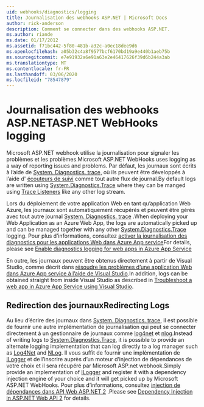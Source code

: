 ```yaml
---
uid: webhooks/diagnostics/logging
title: Journalisation des webhooks ASP.NET | Microsoft Docs
author: rick-anderson
description: Comment se connecter dans des webhooks ASP.NET.
ms.author: riande
ms.date: 01/17/2012
ms.assetid: f71bc442-5f80-481b-a32c-a0ec18dee9d6
ms.openlocfilehash: a05b32c4a8f9577bcf6170bd19a9e440b1aeb75b
ms.sourcegitcommit: e7e91932a6e91a63e2e46417626f39d6b244a3ab
ms.translationtype: MT
ms.contentlocale: fr-FR
ms.lasthandoff: 03/06/2020
ms.locfileid: "78547879"
---
```

# <a name="aspnet-webhooks-logging"></a><span data-ttu-id="f7c90-103">Journalisation des webhooks ASP.NET</span><span class="sxs-lookup"><span data-stu-id="f7c90-103">ASP.NET WebHooks logging</span></span>

<span data-ttu-id="f7c90-104">Microsoft ASP.NET webhook utilise la journalisation pour signaler les problèmes et les problèmes.</span><span class="sxs-lookup"><span data-stu-id="f7c90-104">Microsoft ASP.NET WebHooks uses logging as a way of reporting issues and problems.</span></span> <span data-ttu-id="f7c90-105">Par défaut, les journaux sont écrits à l’aide de [System. Diagnostics. trace,](https://msdn.microsoft.com/library/system.diagnostics.trace) où ils peuvent être développés à l’aide d' [écouteurs de suivi](https://msdn.microsoft.com/library/system.diagnostics.tracelistener.aspx) comme tout autre flux de journal.</span><span class="sxs-lookup"><span data-stu-id="f7c90-105">By default logs are written using [System.Diagnostics.Trace](https://msdn.microsoft.com/library/system.diagnostics.trace) where they can be manged using [Trace Listeners](https://msdn.microsoft.com/library/system.diagnostics.tracelistener.aspx) like any other log stream.</span></span>

<span data-ttu-id="f7c90-106">Lors du déploiement de votre application Web en tant qu’application Web Azure, les journaux sont automatiquement récupérés et peuvent être gérés avec tout autre journal [System. Diagnostics. trace](https://msdn.microsoft.com/library/system.diagnostics.trace) .</span><span class="sxs-lookup"><span data-stu-id="f7c90-106">When deploying your Web Application as an Azure Web App, the logs are automatically picked up and can be managed together with any other [System.Diagnostics.Trace](https://msdn.microsoft.com/library/system.diagnostics.trace) logging.</span></span> <span data-ttu-id="f7c90-107">Pour plus d’informations, consultez [activer la journalisation des diagnostics pour les applications Web dans Azure App service](https://azure.microsoft.com/documentation/articles/web-sites-enable-diagnostic-log/)</span><span class="sxs-lookup"><span data-stu-id="f7c90-107">For details, please see [Enable diagnostics logging for web apps in Azure App Service](https://azure.microsoft.com/documentation/articles/web-sites-enable-diagnostic-log/)</span></span>

<span data-ttu-id="f7c90-108">En outre, les journaux peuvent être obtenus directement à partir de Visual Studio, comme décrit dans [résoudre les problèmes d’une application Web dans Azure App service à l’aide de Visual Studio](https://azure.microsoft.com/documentation/articles/web-sites-dotnet-troubleshoot-visual-studio/#webserverlogs).</span><span class="sxs-lookup"><span data-stu-id="f7c90-108">In addition, logs can be obtained straight from inside Visual Studio as described in [Troubleshoot a web app in Azure App Service using Visual Studio](https://azure.microsoft.com/documentation/articles/web-sites-dotnet-troubleshoot-visual-studio/#webserverlogs).</span></span>

## <a name="redirecting-logs"></a><span data-ttu-id="f7c90-109">Redirection des journaux</span><span class="sxs-lookup"><span data-stu-id="f7c90-109">Redirecting Logs</span></span>

<span data-ttu-id="f7c90-110">Au lieu d’écrire des journaux dans [System. Diagnostics. trace](https://msdn.microsoft.com/library/system.diagnostics.trace), il est possible de fournir une autre implémentation de journalisation qui peut se connecter directement à un gestionnaire de journaux comme [log4net](http://logging.apache.org/log4net/) et [nlog](http://nlog-project.org/).</span><span class="sxs-lookup"><span data-stu-id="f7c90-110">Instead of writing logs to [System.Diagnostics.Trace](https://msdn.microsoft.com/library/system.diagnostics.trace), it is possible to provide an alternate logging implementation that can log directly to a log manager such as [Log4Net](http://logging.apache.org/log4net/) and [NLog](http://nlog-project.org/).</span></span> <span data-ttu-id="f7c90-111">Il vous suffit de fournir une implémentation de [ILogger](https://github.com/aspnet/AspNetWebHooks/blob/master/src/Microsoft.AspNet.WebHooks.Common/Diagnostics/ILogger.cs) et de l’inscrire auprès d’un moteur d’injection de dépendances de votre choix et il sera récupéré par Microsoft ASP.net webhook.</span><span class="sxs-lookup"><span data-stu-id="f7c90-111">Simply provide an implementation of [ILogger](https://github.com/aspnet/AspNetWebHooks/blob/master/src/Microsoft.AspNet.WebHooks.Common/Diagnostics/ILogger.cs) and register it with a dependency injection engine of your choice and it will get picked up by Microsoft ASP.NET WebHooks.</span></span> <span data-ttu-id="f7c90-112">Pour plus d’informations, consultez [injection de dépendances dans API Web ASP.NET 2](https://www.asp.net/web-api/overview/advanced/dependency-injection) .</span><span class="sxs-lookup"><span data-stu-id="f7c90-112">Please see [Dependency Injection in ASP.NET Web API 2](https://www.asp.net/web-api/overview/advanced/dependency-injection) for details.</span></span>
